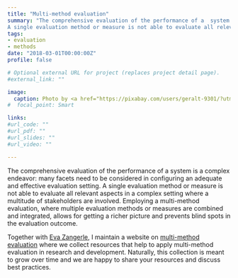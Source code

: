 ```yaml
---
title: "Multi-method evaluation"
summary: "The comprehensive evaluation of the performance of a  system is a complex endeavor: many facets need to be considered in configuring an adequate and effective evaluation setting. 
A single evaluation method or measure is not able to evaluate all relevant aspects in a complex setting where a multitude of stakeholders are involved. Employing a multi-method evaluation, where multiple evaluation methods or measures are combined and integrated, allows for getting a richer picture and prevents blind spots in the evaluation outcome."
tags:
- evaluation
- methods
date: "2018-03-01T00:00:00Z"
profile: false

# Optional external URL for project (replaces project detail page).
#external_link: ""

image:
  caption: Photo by <a href="https://pixabay.com/users/geralt-9301/?utm_source=link-attribution&amp;utm_medium=referral&amp;utm_campaign=image&amp;utm_content=2023448">Gerd Altmann</a> from <a href="https://pixabay.com/?utm_source=link-attribution&amp;utm_medium=referral&amp;utm_campaign=image&amp;utm_content=2023448">Pixabay</a>
#  focal_point: Smart

links:
#url_code: ""
#url_pdf: ""
#url_slides: ""
#url_video: ""

---
```


The comprehensive evaluation of the performance of a  system is a complex endeavor: many facets need to be considered in configuring an adequate and effective evaluation setting. 
A single evaluation method or measure is not able to evaluate all relevant aspects in a complex setting where a multitude of stakeholders are involved. Employing a multi-method evaluation, where multiple evaluation methods or measures are combined and integrated, allows for getting a richer picture and prevents blind spots in the evaluation outcome.

Together with [Eva Zangerle](https://evazangerle.at), I maintain a website on [multi-method evaluation](https://multimethods.info) where we collect resources that help to apply multi-method evaluation in research and development. Naturally, this collection is meant to grow over time and we are happy to share your resources and discuss best practices. 
